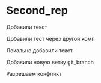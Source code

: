 ﻿# Second_rep


Добавили текст 

Добавили тест через другой комп


Локально добавили текст

Добавили новую ветку  git_branch


Разрешаем конфликт
